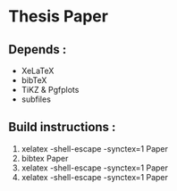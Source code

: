 # Thesis Paper

## Depends :
- XeLaTeX
- bibTeX
- TiKZ & Pgfplots
- subfiles

## Build instructions :
1. xelatex -shell-escape -synctex=1 Paper
2. bibtex Paper
3. xelatex -shell-escape -synctex=1 Paper
4. xelatex -shell-escape -synctex=1 Paper
